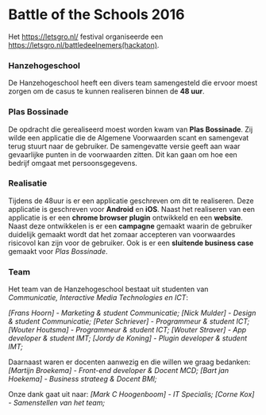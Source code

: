 # Battle of the Schools 2016
Het https://letsgro.nl/ festival organiseerde een https://letsgro.nl/battledeelnemers(hackaton).

### Hanzehogeschool
De Hanzehogeschool heeft een divers team samengesteld die ervoor moest zorgen om de casus te kunnen realiseren binnen de **48 uur**.

### Plas Bossinade
De opdracht die gerealiseerd moest worden kwam van **Plas Bossinade**. Zij wilde een applicatie die de Algemene Voorwaarden scant en samengevat terug stuurt naar de gebruiker. De samengevatte versie geeft aan waar gevaarlijke punten in de voorwaarden zitten. Dit kan gaan om hoe een bedrijf omgaat met persoonsgegevens.

### Realisatie
Tijdens de 48uur is er een applicatie geschreven om dit te realiseren. Deze applicatie is geschreven voor **Android** en **iOS**. Naast het realiseren van een applicatie is er een **chrome browser plugin** ontwikkeld en een **website**. Naast deze ontwikkelen is er een **campagne** gemaakt waarin de gebruiker duidelijk gemaakt wordt dat het zomaar accepteren van voorwaardes risicovol kan zijn voor de gebruiker. Ook is er een **sluitende business case** gemaakt voor *Plas Bossinade*.

### Team
Het team van de Hanzehogeschool bestaat uit studenten van *Communicatie, Interactive Media Technologies en ICT*:

*[Frans Hoorn] - Marketing & student Communicatie;*
*[Nick Mulder] - Design & student Communicatie;*
*[Peter Schriever] - Programmeur & student ICT;*
*[Wouter Houtsma] - Programmeur & student ICT;*
*[Wouter Straver] - App developer & student IMT;*
*[Jordy de Koning] - Plugin developer & student IMT;*

Daarnaast waren er docenten aanwezig en die willen we graag bedanken:
*[Martijn Broekema] - Front-end developer & Docent MCD;*
*[Bart jan Hoekema] - Business strateeg & Docent BMI;*

Onze dank gaat uit naar:
*[Mark C Hoogenboom] - IT Specialis;*
*[Corne Kox] - Samenstellen van het team;*
